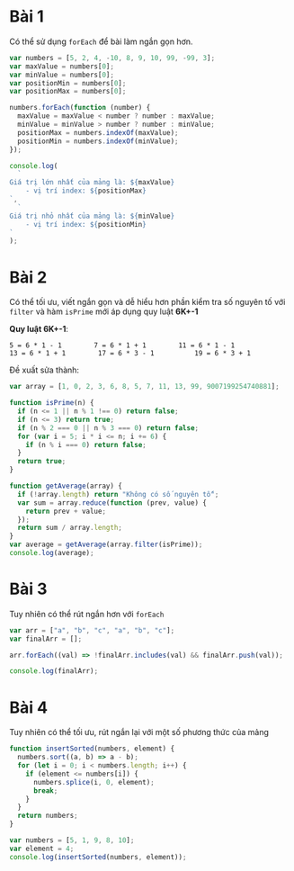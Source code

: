 # Bài 1

Có thể sử dụng `forEach` để bài làm ngắn gọn hơn.

```js
var numbers = [5, 2, 4, -10, 8, 9, 10, 99, -99, 3];
var maxValue = numbers[0];
var minValue = numbers[0];
var positionMin = numbers[0];
var positionMax = numbers[0];

numbers.forEach(function (number) {
  maxValue = maxValue < number ? number : maxValue;
  minValue = minValue > number ? number : minValue;
  positionMax = numbers.indexOf(maxValue);
  positionMin = numbers.indexOf(minValue);
});

console.log(
  `
Giá trị lớn nhất của mảng là: ${maxValue}
    - vị trí index: ${positionMax}
`,
  `
Giá trị nhỏ nhất của mảng là: ${minValue}
    - vị trí index: ${positionMin}
`
);
```

# Bài 2

Có thể tối ưu, viết ngắn gọn và dễ hiểu hơn phần kiểm tra số nguyên tố với `filter` và hàm `isPrime` mới áp dụng quy luật **6K+-1**

**Quy luật 6K+-1**:

```shell
5 = 6 * 1 - 1        7 = 6 * 1 + 1        11 = 6 * 1 - 1
13 = 6 * 1 + 1        17 = 6 * 3 - 1          19 = 6 * 3 + 1
```

Đề xuất sửa thành:

```javascript
var array = [1, 0, 2, 3, 6, 8, 5, 7, 11, 13, 99, 9007199254740881];

function isPrime(n) {
  if (n <= 1 || n % 1 !== 0) return false;
  if (n <= 3) return true;
  if (n % 2 === 0 || n % 3 === 0) return false;
  for (var i = 5; i * i <= n; i += 6) {
    if (n % i === 0) return false;
  }
  return true;
}

function getAverage(array) {
  if (!array.length) return "Không có số nguyên tố";
  var sum = array.reduce(function (prev, value) {
    return prev + value;
  });
  return sum / array.length;
}
var average = getAverage(array.filter(isPrime));
console.log(average);
```

# Bài 3

Tuy nhiên có thể rút ngắn hơn với `forEach`

```js
var arr = ["a", "b", "c", "a", "b", "c"];
var finalArr = [];

arr.forEach((val) => !finalArr.includes(val) && finalArr.push(val));

console.log(finalArr);
```

# Bài 4

Tuy nhiên có thể tối ưu, rút ngắn lại với một số phương thức của mảng

```js
function insertSorted(numbers, element) {
  numbers.sort((a, b) => a - b);
  for (let i = 0; i < numbers.length; i++) {
    if (element <= numbers[i]) {
      numbers.splice(i, 0, element);
      break;
    }
  }
  return numbers;
}

var numbers = [5, 1, 9, 8, 10];
var element = 4;
console.log(insertSorted(numbers, element));
```
